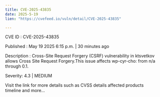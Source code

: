 ```yaml
---
title: CVE-2025-43835
date: 2025-5-19
lien: "https://cvefeed.io/vuln/detail/CVE-2025-43835"

---
```


CVE ID : CVE-2025-43835

Published :  May 19
2025
6:15 p.m. | 30 minutes ago

Description : Cross-Site Request Forgery (CSRF) vulnerability in ktsvetkov allows Cross Site Request Forgery.This issue affects wp-cyr-cho: from n/a through 0.1.

Severity: 4.3 | MEDIUM

Visit the link for more details
such as CVSS details
affected products
timeline
and more...
